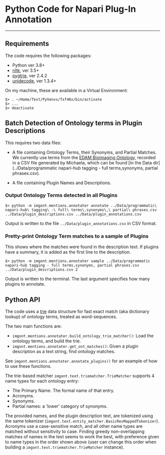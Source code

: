 # Python Code for Napari Plug-In Annotation
<hr>

## Requirements

The code requires the following packages:

* Python ver 3.8+
* [nltk](https://www.nltk.org), ver 3.5+
* [pygtrie](https://github.com/google/pygtrie), ver 2.4.2
* [unidecode](https://pypi.org/project/Unidecode/), ver 1.3.4+

On my machine, these are available in a Virtual Environment:

```
$> . ~/Home/Test/PyVenvs/Txf46x/bin/activate
$> ...
$> deactivate
```

## Batch Detection of Ontology terms in Plugin Descriptions

This requires two data files:

* A file containing Ontology Terms, their Synonyms, and Partial Matches. 
  We currently use terms from the [EDAM Bioimaging Ontology](https://github.com/edamontology/edam-bioimaging), recorded in a CSV file generated by Michaela, which can be found [in the Data dir](../Data/programmatic napari-hub tagging - full terms,synonyms, partial phrases.csv).

* A file containing Plugin Names and Descriptions.

### Output Ontology Terms detected in all Plugins

```
$> python -m imgont.mentions.annotater annotate ../Data/programmatic\ napari-hub\ tagging\ -\ full\ terms\,synonyms\,\ partial\ phrases.csv ../Data/plugin_descriptions.csv ../Data/plugin_annotations.csv
```

Output is written to the file `../Data/plugin_annotations.csv` in CSV format.


### Pretty-print Ontology Term matches to a sample of Plugins

This shows where the matches were found in the description text. If plugins have a summary, it is added as the first line to the description.

```
$> python -m imgont.mentions.annotater sample ../Data/programmatic napari-hub tagging - full terms,synonyms, partial phrases.csv ../Data/plugin_descriptions.csv 2
```

Output is written to the terminal. The last argument specifies how many plugins to annotate.


## Python API

The code uses a [trie](https://en.wikipedia.org/wiki/Trie) data structure for fast exact match (aka dictionary lookup) 
of ontology terms, treated as word-sequences. 

The two main functions are:

* `imgont.mentions.annotater.build_ontology_trie_matcher()`: Load the ontology terms, and build the trie.
* `imgont.mentions.annotater.get_ont_matches()`: Given a plugin description as a text string, find ontology matches.

See `imgont.mentions.annotater.annotate_plugins()` for an example of how to use these functions.

The trie-based matcher `imgont.text.triematcher.TrieMatcher` supports 4 name types for each ontology entry:

* The Primary Name. The formal name of that entry.
* Acronyms.
* Synonyms.
* Partial names: a 'lower' category of synonyms.

The provided names, and the plugin description text, are tokenized using the same tokenizer 
(`imgont.text.entity_matcher.BasicRevMappedTokenizer`). Acronyms use a case-sensitive match, and all other name types are
matched without sensitivity to case. Finding greedy non-overlapping matches of names in the text seems to work the
best, with preference given to name types in the order shown above (user can change this order when building a 
`imgont.text.triematcher.TrieMatcher` instance).

